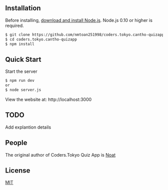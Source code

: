 ## Installation
Before installing, [download and install Node.js](https://nodejs.org/en/download/).
Node.js 0.10 or higher is required.


```bash
$ git clone https://github.com/nmtoan251998/coders.tokyo.cantho-quizapp
$ cd coders.tokyo.cantho-quizapp
$ npm install 
```

## Quick Start  
Start the server

```bash
$ npm run dev
or
$ node server.js
```  

View the website at: http://localhost:3000

## TODO
Add explantion details

## People

The original author of Coders.Tokyo Quiz App is [Noat](https://github.com/nmtoan251998)


## License

[MIT](LICENSE)
